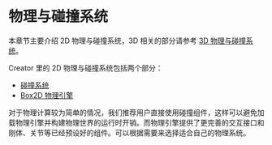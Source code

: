 # 物理与碰撞系统

本章节主要介绍 2D 物理与碰撞系统，3D 相关的部分请参考 [3D 物理与碰撞系统](../physics-3d/index.md)。

Creator 里的 2D 物理与碰撞系统包括两个部分：

- [碰撞系统](collision/index.md)
- [Box2D 物理引擎](physics/index.md)

对于物理计算较为简单的情况，我们推荐用户直接使用碰撞组件，这样可以避免加载物理引擎并构建物理世界的运行时开销。而物理引擎提供了更完善的交互接口和刚体、关节等已经预设好的组件。可以根据需要来选择适合自己的物理系统。